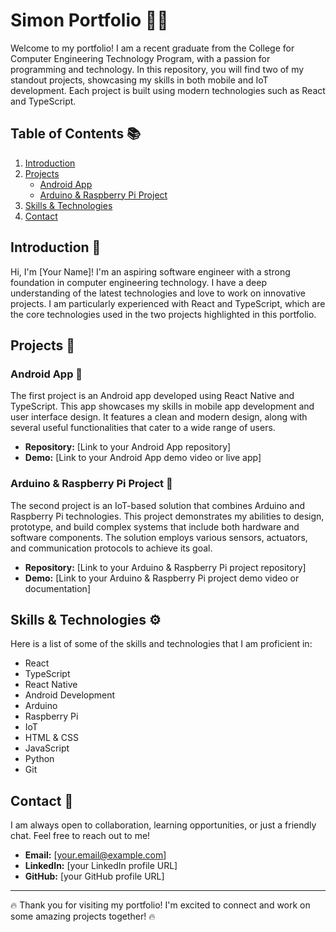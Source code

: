 # Simon  Portfolio 👨‍💻 

Welcome to my portfolio! I am a recent graduate from the College for Computer Engineering Technology Program, with a passion for programming and technology. In this repository, you will find two of my standout projects, showcasing my skills in both mobile and IoT development. Each project is built using modern technologies such as React and TypeScript. 

## Table of Contents 📚

1. [Introduction](#introduction)
2. [Projects](#projects)
   - [Android App](#android-app)
   - [Arduino & Raspberry Pi Project](#arduino--raspberry-pi-project)
3. [Skills & Technologies](#skills--technologies)
4. [Contact](#contact)

## Introduction 🚀

Hi, I'm [Your Name]! I'm an aspiring software engineer with a strong foundation in computer engineering technology. I have a deep understanding of the latest technologies and love to work on innovative projects. I am particularly experienced with React and TypeScript, which are the core technologies used in the two projects highlighted in this portfolio.

## Projects 💼

### Android App 📱

The first project is an Android app developed using React Native and TypeScript. This app showcases my skills in mobile app development and user interface design. It features a clean and modern design, along with several useful functionalities that cater to a wide range of users.

* **Repository:** [Link to your Android App repository]
* **Demo:** [Link to your Android App demo video or live app]

### Arduino & Raspberry Pi Project 🤖

The second project is an IoT-based solution that combines Arduino and Raspberry Pi technologies. This project demonstrates my abilities to design, prototype, and build complex systems that include both hardware and software components. The solution employs various sensors, actuators, and communication protocols to achieve its goal.

* **Repository:** [Link to your Arduino & Raspberry Pi project repository]
* **Demo:** [Link to your Arduino & Raspberry Pi project demo video or documentation]

## Skills & Technologies ⚙️

Here is a list of some of the skills and technologies that I am proficient in:

* React
* TypeScript
* React Native
* Android Development
* Arduino
* Raspberry Pi
* IoT
* HTML & CSS
* JavaScript
* Python
* Git

## Contact 📧

I am always open to collaboration, learning opportunities, or just a friendly chat. Feel free to reach out to me!

* **Email:** [your.email@example.com]
* **LinkedIn:** [your LinkedIn profile URL]
* **GitHub:** [your GitHub profile URL]

---

🔥 Thank you for visiting my portfolio! I'm excited to connect and work on some amazing projects together! 🔥
